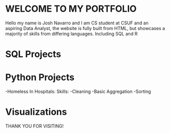 # WELCOME TO MY PORTFOLIO
Hello my name is Josh Navarro and I am  CS student at CSUF and an aspiring Data Analyst,
the website is fully built from HTML, but showcases a majority of skills from differing languages. 
Including SQL and R

# SQL Projects

# Python Projects
-Homeless In Hospitals:
    Skills:
    -Cleaning
    -Basic Aggregation
    -Sorting

# Visualizations

THANK YOU FOR VISITING!
